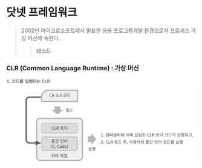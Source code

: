 # 닷넷 프레임워크
> 2002년 마이크로소프트에서 발표한 응용 프로그램개발 환경으로서 프로세스 가상 머신에 속한다. 
>> 테스트

### CLR (Common Language Runtime) : 가상 머신
<img src="./Images/1_1.png" width="500"/>
